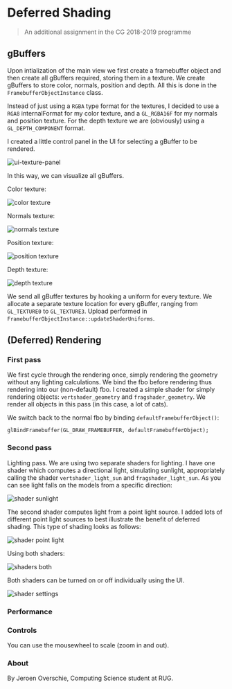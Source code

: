 # Deferred Shading
> An additional assignment in the CG 2018-2019 programme

## gBuffers

Upon intialization of the main view we first create a framebuffer object and then create all gBuffers required, storing them in a texture. We create gBuffers to store color, normals, position and depth. All this is done in the `FramebufferObjectInstance` class.

Instead of just using a `RGBA` type format for the textures, I decided to use a `RGA8` internalFormat for my color texture, and a `GL_RGBA16F` for my normals and position texture. For the depth texture we are (obviously) using a `GL_DEPTH_COMPONENT` format.

I created a little control panel in the UI for selecting a gBuffer to be rendered.

![ui-texture-panel](./Screenshots/ui-texture-panel.png)

In this way, we can visualize all gBuffers.

Color texture:

![color texture](./Screenshots/texture-color.png)

Normals texture:

![normals texture](./Screenshots/texture-normals.png)

Position texture:

![position texture](./Screenshots/texture-position.png)

Depth texture:

![depth texture](./Screenshots/texture-depth.png)

We send all gBuffer textures by hooking a uniform for every texture. We allocate a separate texture location for every gBuffer, ranging from `GL_TEXTURE0` to `GL_TEXTURE3`. Upload performed in `FramebufferObjectInstance::updateShaderUniforms`.

## (Deferred) Rendering

### First pass
We first cycle through the rendering once, simply rendering the geometry without any lighting calculations. We bind the fbo before rendering thus rendering into our (non-default) fbo. I created a simple shader for simply rendering objects: `vertshader_geometry` and `fragshader_geometry`. We render all objects in this pass (in this case, a lot of cats).

We switch back to the normal fbo by binding `defaultFramebufferObject()`: 

`glBindFramebuffer(GL_DRAW_FRAMEBUFFER, defaultFramebufferObject);`

### Second pass
Lighting pass. We are using two separate shaders for lighting. I have one shader which computes a directional light, simulating sunlight, appropriately calling the shader `vertshader_light_sun` and `fragshader_light_sun`. As you can see light falls on the models from a specific direction:

![shader sunlight](./Screenshots/lighting-sun-light.png)

The second shader computes light from a point light source. I added lots of different point light sources to best illustrate the benefit of deferred shading. This type of shading looks as follows:

![shader point light](./Screenshots/lighting-point-lights.png)

Using both shaders:

![shaders both](./Screenshots/lighting-both.png)

Both shaders can be turned on or off individually using the UI.

![shader settings](./Screenshots/shader-settings.png)

### Performance


### Controls

You can use the mousewheel to scale (zoom in and out).

### About

By Jeroen Overschie, Computing Science student at RUG.
